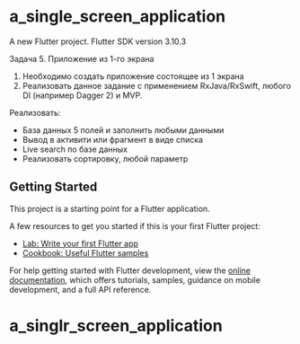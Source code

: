 # a_single_screen_application

A new Flutter project.
Flutter SDK version 3.10.3

Задача 5. Приложение из 1-го экрана
1) Необходимо создать приложение состоящее из 1 экрана
2) Реализовать данное задание с применением RxJava/RxSwift, любого DI (например Dagger 2) и MVP. 

Реализовать:

 - База данных 5 полей и заполнить любыми данными
 - Вывод в активити или фрагмент в виде списка
 - Live search по базе данных
 - Реализовать сортировку, любой параметр


## Getting Started

This project is a starting point for a Flutter application.

A few resources to get you started if this is your first Flutter project:

- [Lab: Write your first Flutter app](https://docs.flutter.dev/get-started/codelab)
- [Cookbook: Useful Flutter samples](https://docs.flutter.dev/cookbook)

For help getting started with Flutter development, view the
[online documentation](https://docs.flutter.dev/), which offers tutorials,
samples, guidance on mobile development, and a full API reference.
# a_singlr_screen_application
